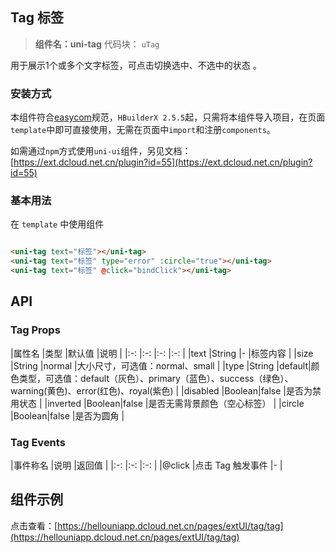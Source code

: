 ## Tag 标签

> **组件名：uni-tag**
> 代码块： `uTag`


用于展示1个或多个文字标签，可点击切换选中、不选中的状态 。

### 安装方式

本组件符合[easycom](https://uniapp.dcloud.io/collocation/pages?id=easycom)规范，`HBuilderX 2.5.5`起，只需将本组件导入项目，在页面`
template`中即可直接使用，无需在页面中`import`和注册`components`。

如需通过`npm`方式使用`uni-ui`组件，另见文档：[https://ext.dcloud.net.cn/plugin?id=55](https://ext.dcloud.net.cn/plugin?id=55)

### 基本用法

在 ``template`` 中使用组件

```html

<uni-tag text="标签"></uni-tag>
<uni-tag text="标签" type="error" :circle="true"></uni-tag>
<uni-tag text="标签" @click="bindClick"></uni-tag>
```

## API

### Tag Props

|属性名 |类型 |默认值 |说明 | |:-:            |:-:        |:-:        |:-:
| |text |String |- |标签内容 | |size |String |normal |大小尺寸，可选值：normal、small | |type |String
|default|颜色类型，可选值：default（灰色）、primary（蓝色）、success（绿色）、warning(黄色)、error(红色)、royal(紫色)    | |disabled |Boolean|false
|是否为禁用状态 | |inverted |Boolean|false |是否无需背景颜色（空心标签） | |circle |Boolean|false |是否为圆角 |

### Tag Events

|事件称名 |说明 |返回值 | |:-:            |:-:                            |:-:    | |@click |点击 Tag 触发事件 |- |

## 组件示例

点击查看：[https://hellouniapp.dcloud.net.cn/pages/extUI/tag/tag](https://hellouniapp.dcloud.net.cn/pages/extUI/tag/tag)
